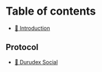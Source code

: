 # Table of contents

* [👋 Introduction](README.md)

## Protocol

* [👥 Durudex Social](protocol/social.md)
